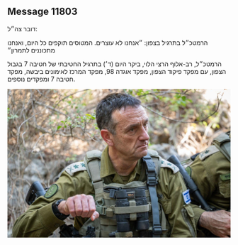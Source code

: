 ## Message 11803

דובר צה״ל: 

הרמטכ״ל בתרגיל בצפון: ״אנחנו לא עוצרים. המטוסים תוקפים כל היום, ואנחנו מתכוננים לתמרון״

הרמטכ״ל, רב-אלוף הרצי הלוי, ביקר היום (ד׳) בתרגיל החטיבתי של חטיבה 7 בגבול הצפון, עם מפקד פיקוד הצפון, מפקד אוגדה 98, מפקד המרכז לאימונים ביבשה, מפקד חטיבה 7 ומפקדים נוספים.

![Photo](11803/11803_photo.jpg)
